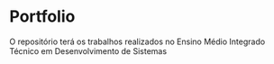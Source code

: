 # Portfolio
O repositório terá os trabalhos realizados no Ensino Médio Integrado Técnico em Desenvolvimento de Sistemas
